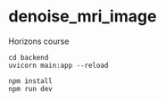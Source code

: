 # denoise_mri_image
Horizons course 

```
cd backend
uvicorn main:app --reload
```

```
npm install
npm run dev
```
